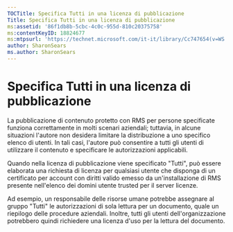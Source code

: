 ```yaml
---
TOCTitle: Specifica Tutti in una licenza di pubblicazione
Title: Specifica Tutti in una licenza di pubblicazione
ms:assetid: '86f1db8b-5cbc-4c0c-955d-810c20375758'
ms:contentKeyID: 18824677
ms:mtpsurl: 'https://technet.microsoft.com/it-it/library/Cc747654(v=WS.10)'
author: SharonSears
ms.author: SharonSears
---
```


Specifica Tutti in una licenza di pubblicazione
===============================================

La pubblicazione di contenuto protetto con RMS per persone specificate funziona correttamente in molti scenari aziendali; tuttavia, in alcune situazioni l'autore non desidera limitare la distribuzione a uno specifico elenco di utenti. In tali casi, l'autore può consentire a tutti gli utenti di utilizzare il contenuto e specificare le autorizzazioni applicabili.

Quando nella licenza di pubblicazione viene specificato "Tutti", può essere elaborata una richiesta di licenza per qualsiasi utente che disponga di un certificato per account con diritti valido emesso da un'installazione di RMS presente nell'elenco dei domini utente trusted per il server licenze.

Ad esempio, un responsabile delle risorse umane potrebbe assegnare al gruppo "Tutti" le autorizzazioni di sola lettura per un documento, quale un riepilogo delle procedure aziendali. Inoltre, tutti gli utenti dell'organizzazione potrebbero quindi richiedere una licenza d'uso per la lettura del documento.
